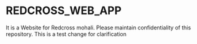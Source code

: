# REDCROSS_WEB_APP
It is a Website for Redcross mohali.
Please maintain confidentiality of this repository.
This is a test change for clarification  
